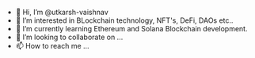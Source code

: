 - 👋 Hi, I’m @utkarsh-vaishnav
- 👀 I’m interested in BLockchain technology, NFT's, DeFi, DAOs etc..
- 🌱 I’m currently learning Ethereum and Solana Blockchain development.
- 💞️ I’m looking to collaborate on ...
- 📫 How to reach me ...

<!---
utkarsh-vaishnav/utkarsh-vaishnav is a ✨ special ✨ repository because its `README.md` (this file) appears on your GitHub profile.
You can click the Preview link to take a look at your changes.
--->
